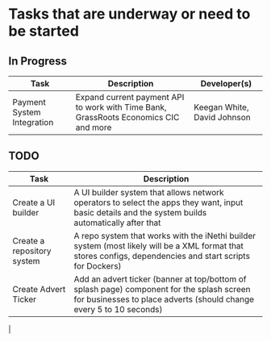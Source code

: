 # Tasks that are underway or need to be started
## In Progress
| Task | Description | Developer(s) |
|---|---|---|
| Payment System Integration| Expand current payment API to work with Time Bank, GrassRoots Economics CIC and more | Keegan White, David Johnson |

## TODO
| Task | Description |
|---|---|
| Create a UI builder | A UI builder system that allows network operators to select the apps they want, input basic details and the system builds automatically after that |
| Create a repository system | A repo system that works with the iNethi builder system (most likely will be a XML format that stores configs, dependencies and start scripts for Dockers) |
| Create Advert Ticker | Add an advert ticker (banner at top/bottom of splash page)  component for the splash screen for businesses to place adverts (should change every 5 to 10 seconds)
 |